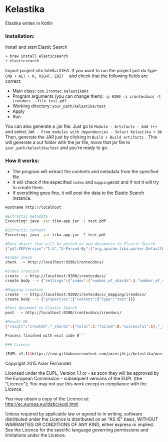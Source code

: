# Kelastika
Elastika writen in Kotlin

### Installation:

 Install and start Elastic Search
 ```sh
 ➜ brew install elasticsearch
 ➜ elasticsearch
 ```
Import project into IntelliJ IDEA.
If you want to run the project just do type ```CMD + ALT + R, RIGHT, EDIT  ``` and check that the following fields are correct:

  - Main class:  ```com.irontec.KelastikaKt ```
  - Program arguments (you can change them):  ```-p 9200 -i irontecdocs -t irondocs --file test.pdf ```
  - Working directory:  ```your_path/kelastika/test```
  - Apply
  - Run

You can also generate a .jar file. Just go to ```Module - Artifacts - Add (+) ``` and select ```JAR - From modules with dependencies - Select Kelastika + Ok ```
Then, generate the JAR just by clicking in ```Build + Build artifacts ```. This will generate a out folder with the jar file, move that jar file to ```your_path/kelastika/test``` and you're ready to go.

### How it works:
  - The program will extract the contents and metadata from the specified file
  - It will check if the especified ```ìndex``` and ```mapping```exist and if not it will try to create them.
  - If everything goes fine, it will post the data to the Elastic Search instance.

```sh
Hostname http://localhost

#Extractic metadata
Executing: java -jar tika-app.jar -j test.pdf

#Extractic content
Executing: java -jar tika-app.jar -T test.pdf

#Data object that will be posted as new documento to Elastic Search
{"pdf:PDFVersion":"1.5","X-Parsed-By":["org.apache.tika.parser.DefaultParser","org.apache.tika.parser.pdf.PDFParser"],"access_permission:modify_annotations":"true","access_permission:can_print_degraded":"true","access_permission:assemble_document":"true","access_permission:extract_for_accessibility":"true","xmpTPg:NPages":"1","resourceName":"test.pdf","dc:format":"application/pdf; version=1.5","access_permission:extract_content":"true","content":"","access_permission:can_print":"true","access_permission:fill_in_form":"true","pdf:encrypted":"false","producer":"Skia/PDF m61","Content-Length":"16134","access_permission:can_modify":"true","Content-Type":"application/pdf"}

#Index check
check --> http://localhost:9200/irontecdocs/

#Index creation
create --> http://localhost:9200/irontecdocs/
create body --> {"settings":{"index":{"number_of_shards":3,"number_of_replicas":2}}}

#Mapping creation
create --> http://localhost:9200/irontecdocs/_mapping/irondocs/
create body --> {"properties":{"content":{"type":"text"}}}

#Post document to Elastic Search
post --> http://localhost:9200/irontecdocs/irondocs/

#Result OK
{"result":"created","_shards":{"total":3,"failed":0,"successful":1},"_index":"irontecdocs","created":true,"_type":"irondocs","_id":"AVzzKj2n_xhkoT6fMb8X","_version":1}

Process finished with exit code 0```

### License

[EUPL v1.1](https://raw.githubusercontent.com/axierjhtjz/kelastika/master/LICENSE)

```
Copyright 2015 Asier Fernandez

Licensed under the EUPL, Version 1.1 or - as soon they will be approved by the European
Commission - subsequent versions of the EUPL (the "Licence"); You may not use this work
except in compliance with the Licence.

You may obtain a copy of the Licence at:
http://ec.europa.eu/idabc/eupl.html

Unless required by applicable law or agreed to in writing, software distributed under 
the Licence is distributed on an "AS IS" basis, WITHOUT WARRANTIES OR CONDITIONS OF 
ANY KIND, either express or implied. See the Licence for the specific language 
governing permissions and limitations under the Licence.
```